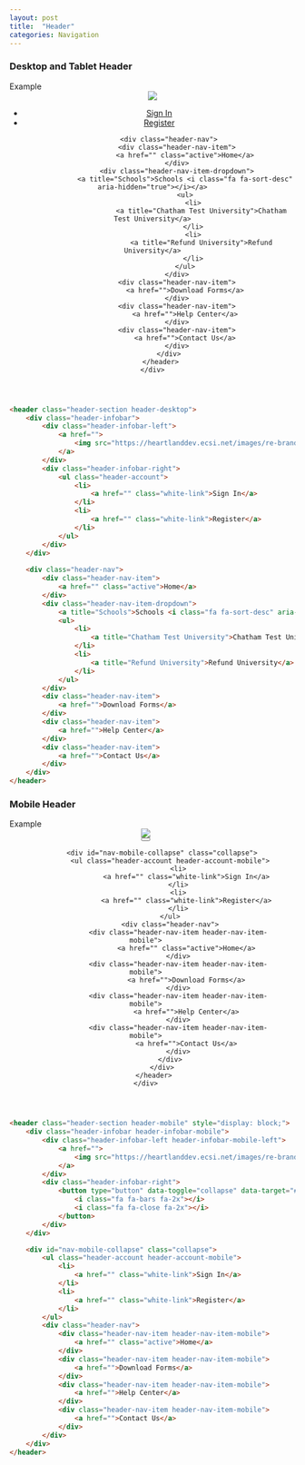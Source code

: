```yaml
---
layout: post
title:  "Header"
categories: Navigation
---
```


### Desktop and Tablet Header
<div class="panel panel-success">
    <div class="panel-heading">Example</div>
    <div class="panel-body">
        <header class="header-section header-desktop">
            <div class="header-infobar">
                <div class="header-infobar-left">
                    <a href="">
                        <img src="https://heartlanddev.ecsi.net/images/re-brand/ecsi-logo-white-medium.png">
                    </a>
                </div>
                <div class="header-infobar-right">
                    <ul class="header-account">
                        <li>
                            <a href="" class="white-link">Sign In</a>
                        </li>
                        <li>
                            <a href="" class="white-link">Register</a>
                        </li>
                    </ul>
                </div>
            </div>
            
            <div class="header-nav">
                <div class="header-nav-item">
                    <a href="" class="active">Home</a>
                </div>
                <div class="header-nav-item-dropdown">
                    <a title="Schools">Schools <i class="fa fa-sort-desc" aria-hidden="true"></i></a>
                    <ul>
                        <li>
                            <a title="Chatham Test University">Chatham Test University</a>
                        </li>
                        <li>
                            <a title="Refund University">Refund University</a>
                        </li>
                    </ul>
                </div>
                <div class="header-nav-item">
                    <a href="">Download Forms</a>
                </div>
                <div class="header-nav-item">
                    <a href="">Help Center</a>
                </div>
                <div class="header-nav-item">
                    <a href="">Contact Us</a>
                </div>
            </div>
        </header>
    </div>
</div>

```html
<header class="header-section header-desktop">
    <div class="header-infobar">
        <div class="header-infobar-left">
            <a href="">
                <img src="https://heartlanddev.ecsi.net/images/re-brand/ecsi-logo-white-medium.png">
            </a>
        </div>
        <div class="header-infobar-right">
            <ul class="header-account">
                <li>
                    <a href="" class="white-link">Sign In</a>
                </li>
                <li>
                    <a href="" class="white-link">Register</a>
                </li>
            </ul>
        </div>
    </div>
    
    <div class="header-nav">
        <div class="header-nav-item">
            <a href="" class="active">Home</a>
        </div>
        <div class="header-nav-item-dropdown">
            <a title="Schools">Schools <i class="fa fa-sort-desc" aria-hidden="true"></i></a>
            <ul>
                <li>
                    <a title="Chatham Test University">Chatham Test University</a>
                </li>
                <li>
                    <a title="Refund University">Refund University</a>
                </li>
            </ul>
        </div>
        <div class="header-nav-item">
            <a href="">Download Forms</a>
        </div>
        <div class="header-nav-item">
            <a href="">Help Center</a>
        </div>
        <div class="header-nav-item">
            <a href="">Contact Us</a>
        </div>
    </div>
</header>
```

### Mobile Header
<div class="panel panel-success">
    <div class="panel-heading">Example</div>
    <div class="panel-body" style="width: 480px;">
        <header class="header-section header-mobile" style="display: block;">
            <div class="header-infobar header-infobar-mobile">
                <div class="header-infobar-left header-infobar-mobile-left">
                    <a href="">
                        <img src="https://heartlanddev.ecsi.net/images/re-brand/ecsi-logo-white-medium.png">
                    </a>
                </div>
                <div class="header-infobar-right">
                    <button type="button" data-toggle="collapse" data-target="#nav-mobile-collapse" aria-expanded="false" class="header-nav-collapse-button">
                        <i class="fa fa-bars fa-2x"></i>
                        <i class="fa fa-close fa-2x"></i>
                    </button>
                </div>
            </div>

            <div id="nav-mobile-collapse" class="collapse">
                <ul class="header-account header-account-mobile">
                    <li>
                        <a href="" class="white-link">Sign In</a>
                    </li>
                    <li>
                        <a href="" class="white-link">Register</a>
                    </li>
                </ul>
                <div class="header-nav">
                    <div class="header-nav-item header-nav-item-mobile">
                        <a href="" class="active">Home</a>
                    </div>
                    <div class="header-nav-item header-nav-item-mobile">
                        <a href="">Download Forms</a>
                    </div>
                    <div class="header-nav-item header-nav-item-mobile">
                        <a href="">Help Center</a>
                    </div>
                    <div class="header-nav-item header-nav-item-mobile">
                        <a href="">Contact Us</a>
                    </div>
                </div>
            </div>
        </header>
    </div>
</div>

```html
<header class="header-section header-mobile" style="display: block;">
    <div class="header-infobar header-infobar-mobile">
        <div class="header-infobar-left header-infobar-mobile-left">
            <a href="">
                <img src="https://heartlanddev.ecsi.net/images/re-brand/ecsi-logo-white-medium.png">
            </a>
        </div>
        <div class="header-infobar-right">
            <button type="button" data-toggle="collapse" data-target="#nav-mobile-collapse" aria-expanded="false" class="header-nav-collapse-button">
                <i class="fa fa-bars fa-2x"></i>
                <i class="fa fa-close fa-2x"></i>
            </button>
        </div>
    </div>

    <div id="nav-mobile-collapse" class="collapse">
        <ul class="header-account header-account-mobile">
            <li>
                <a href="" class="white-link">Sign In</a>
            </li>
            <li>
                <a href="" class="white-link">Register</a>
            </li>
        </ul>
        <div class="header-nav">
            <div class="header-nav-item header-nav-item-mobile">
                <a href="" class="active">Home</a>
            </div>
            <div class="header-nav-item header-nav-item-mobile">
                <a href="">Download Forms</a>
            </div>
            <div class="header-nav-item header-nav-item-mobile">
                <a href="">Help Center</a>
            </div>
            <div class="header-nav-item header-nav-item-mobile">
                <a href="">Contact Us</a>
            </div>
        </div>
    </div>
</header>
```
